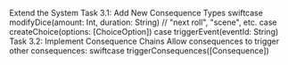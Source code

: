 Extend the System
Task 3.1: Add New Consequence Types
swiftcase modifyDice(amount: Int, duration: String) // "next roll", "scene", etc.
case createChoice(options: [ChoiceOption])
case triggerEvent(eventId: String)
Task 3.2: Implement Consequence Chains
Allow consequences to trigger other consequences:
swiftcase triggerConsequences([Consequence])